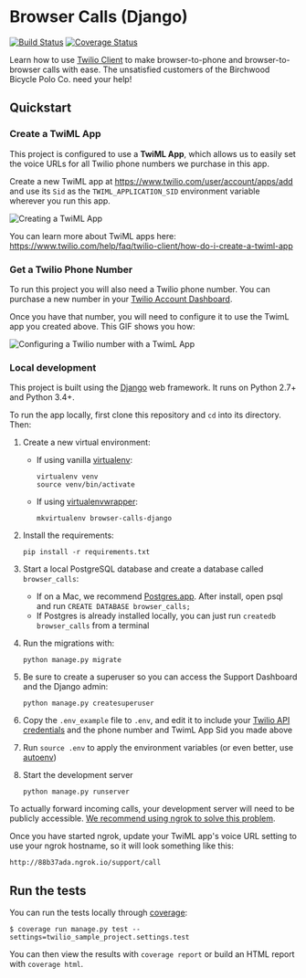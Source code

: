 # Browser Calls (Django)

[![Build Status](https://travis-ci.org/TwilioDevEd/browser-calls-django.svg?branch=master)](https://travis-ci.org/TwilioDevEd/browser-calls-django)
[![Coverage Status](https://coveralls.io/repos/TwilioDevEd/browser-calls-django/badge.svg?branch=master&service=github)](https://coveralls.io/github/TwilioDevEd/browser-calls-django?branch=master)

Learn how to use [Twilio Client](https://www.twilio.com/client) to make browser-to-phone and browser-to-browser calls with ease. The unsatisfied customers of the Birchwood Bicycle Polo Co. need your help!

## Quickstart

### Create a TwiML App

This project is configured to use a **TwiML App**, which allows us to easily set the voice URLs for all Twilio phone numbers we purchase in this app.

Create a new TwiML app at https://www.twilio.com/user/account/apps/add and use its `Sid` as the `TWIML_APPLICATION_SID` environment variable wherever you run this app.

![Creating a TwiML App](http://howtodocs.s3.amazonaws.com/call-tracking-twiml-app.gif)

You can learn more about TwiML apps here: https://www.twilio.com/help/faq/twilio-client/how-do-i-create-a-twiml-app

### Get a Twilio Phone Number

To run this project you will also need a Twilio phone number. You can purchase a new number in your [Twilio Account Dashboard](https://www.twilio.com/user/account/phone-numbers/incoming).

Once you have that number, you will need to configure it to use the TwimL app you created above. This GIF shows you how:

![Configuring a Twilio number with a TwimL App](http://howtodocs.s3.amazonaws.com/twilio-number-config-all-med.gif)

### Local development

This project is built using the [Django](https://www.djangoproject.com/) web framework. It runs on Python 2.7+ and Python 3.4+.

To run the app locally, first clone this repository and `cd` into its directory. Then:

1. Create a new virtual environment:
    - If using vanilla [virtualenv](https://virtualenv.pypa.io/en/latest/):

        ```
        virtualenv venv
        source venv/bin/activate
        ```

    - If using [virtualenvwrapper](https://virtualenvwrapper.readthedocs.org/en/latest/):

        ```
        mkvirtualenv browser-calls-django
        ```

1. Install the requirements:

    ```
    pip install -r requirements.txt
    ```

1. Start a local PostgreSQL database and create a database called `browser_calls`:
    - If on a Mac, we recommend [Postgres.app](http://postgresapp.com/). After install, open psql and run `CREATE DATABASE browser_calls;`
    - If Postgres is already installed locally, you can just run `createdb browser_calls` from a terminal

1. Run the migrations with:

    ```
    python manage.py migrate
    ```

1. Be sure to create a superuser so you can access the Support Dashboard and the Django admin:

    ```
    python manage.py createsuperuser
    ```

1. Copy the `.env_example` file to `.env`, and edit it to include your [Twilio API credentials](https://www.twilio.com/user/account/voice) and the phone number and TwimL App Sid you made above
1. Run `source .env` to apply the environment variables (or even better, use [autoenv](https://github.com/kennethreitz/autoenv))
1. Start the development server

    ```
    python manage.py runserver
    ```

To actually forward incoming calls, your development server will need to be publicly accessible. [We recommend using ngrok to solve this problem](https://www.twilio.com/blog/2015/09/6-awesome-reasons-to-use-ngrok-when-testing-webhooks.html).

Once you have started ngrok, update your TwiML app's voice URL setting to use your ngrok hostname, so it will look something like this:

```
http://88b37ada.ngrok.io/support/call
```

## Run the tests

You can run the tests locally through [coverage](http://coverage.readthedocs.org/):

```
$ coverage run manage.py test --settings=twilio_sample_project.settings.test
```

You can then view the results with `coverage report` or build an HTML report with `coverage html`.
